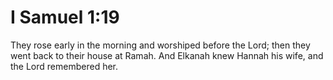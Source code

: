 # I Samuel 1:19

They rose early in the morning and worshiped before the Lord; then they went back to their house at Ramah. And Elkanah knew Hannah his wife, and the Lord remembered her.
